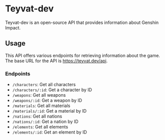 # Teyvat-dev

Teyvat-dev is an open-source API that provides information about Genshin Impact.

## Usage

This API offers various endpoints for retrieving information about the game. The base URL for the API is https://teyvat.dev/api.

### Endpoints

- `/characters`: Get all characters
- `/characters/:id`: Get a character by ID
- `/weapons`: Get all weapons
- `/weapons/:id`: Get a weapon by ID
- `/materials`: Get all materials
- `/materials/:id`: Get a material by ID
- `/nations`: Get all nations
- `/nations/:id`: Get a nation by ID
- `/elements`: Get all elements
- `/elements/:id`: Get an element by ID
